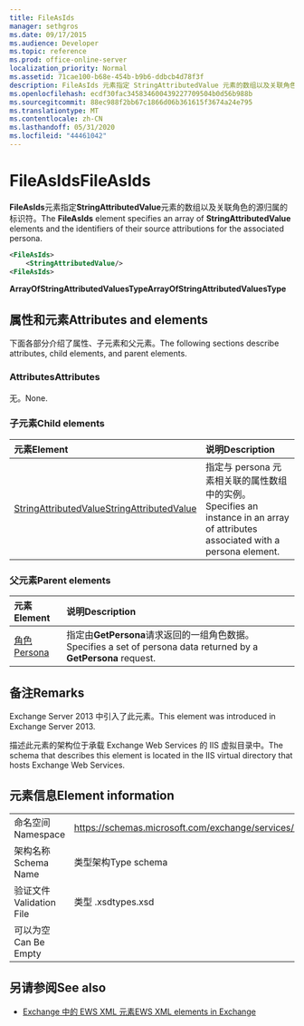 ```yaml
---
title: FileAsIds
manager: sethgros
ms.date: 09/17/2015
ms.audience: Developer
ms.topic: reference
ms.prod: office-online-server
localization_priority: Normal
ms.assetid: 71cae100-b68e-454b-b9b6-ddbcb4d78f3f
description: FileAsIds 元素指定 StringAttributedValue 元素的数组以及关联角色的源归属的标识符。
ms.openlocfilehash: ecdf30fac345834600439227709504b0d56b988b
ms.sourcegitcommit: 88ec988f2bb67c1866d06b361615f3674a24e795
ms.translationtype: MT
ms.contentlocale: zh-CN
ms.lasthandoff: 05/31/2020
ms.locfileid: "44461042"
---
```

# <a name="fileasids"></a><span data-ttu-id="5eb5e-103">FileAsIds</span><span class="sxs-lookup"><span data-stu-id="5eb5e-103">FileAsIds</span></span>

<span data-ttu-id="5eb5e-104">**FileAsIds**元素指定**StringAttributedValue**元素的数组以及关联角色的源归属的标识符。</span><span class="sxs-lookup"><span data-stu-id="5eb5e-104">The **FileAsIds** element specifies an array of **StringAttributedValue** elements and the identifiers of their source attributions for the associated persona.</span></span> 
  
```XML
<FileAsIds>
    <StringAttributedValue/>
<FileAsIds>
```

 <span data-ttu-id="5eb5e-105">**ArrayOfStringAttributedValuesType**</span><span class="sxs-lookup"><span data-stu-id="5eb5e-105">**ArrayOfStringAttributedValuesType**</span></span>
## <a name="attributes-and-elements"></a><span data-ttu-id="5eb5e-106">属性和元素</span><span class="sxs-lookup"><span data-stu-id="5eb5e-106">Attributes and elements</span></span>

<span data-ttu-id="5eb5e-107">下面各部分介绍了属性、子元素和父元素。</span><span class="sxs-lookup"><span data-stu-id="5eb5e-107">The following sections describe attributes, child elements, and parent elements.</span></span>
  
### <a name="attributes"></a><span data-ttu-id="5eb5e-108">Attributes</span><span class="sxs-lookup"><span data-stu-id="5eb5e-108">Attributes</span></span>

<span data-ttu-id="5eb5e-109">无。</span><span class="sxs-lookup"><span data-stu-id="5eb5e-109">None.</span></span>
  
### <a name="child-elements"></a><span data-ttu-id="5eb5e-110">子元素</span><span class="sxs-lookup"><span data-stu-id="5eb5e-110">Child elements</span></span>

|<span data-ttu-id="5eb5e-111">**元素**</span><span class="sxs-lookup"><span data-stu-id="5eb5e-111">**Element**</span></span>|<span data-ttu-id="5eb5e-112">**说明**</span><span class="sxs-lookup"><span data-stu-id="5eb5e-112">**Description**</span></span>|
|:-----|:-----|
|[<span data-ttu-id="5eb5e-113">StringAttributedValue</span><span class="sxs-lookup"><span data-stu-id="5eb5e-113">StringAttributedValue</span></span>](stringattributedvalue.md) <br/> |<span data-ttu-id="5eb5e-114">指定与 persona 元素相关联的属性数组中的实例。</span><span class="sxs-lookup"><span data-stu-id="5eb5e-114">Specifies an instance in an array of attributes associated with a persona element.</span></span>  <br/> |
   
### <a name="parent-elements"></a><span data-ttu-id="5eb5e-115">父元素</span><span class="sxs-lookup"><span data-stu-id="5eb5e-115">Parent elements</span></span>

|<span data-ttu-id="5eb5e-116">**元素**</span><span class="sxs-lookup"><span data-stu-id="5eb5e-116">**Element**</span></span>|<span data-ttu-id="5eb5e-117">**说明**</span><span class="sxs-lookup"><span data-stu-id="5eb5e-117">**Description**</span></span>|
|:-----|:-----|
|[<span data-ttu-id="5eb5e-118">角色</span><span class="sxs-lookup"><span data-stu-id="5eb5e-118">Persona</span></span>](persona.md) <br/> |<span data-ttu-id="5eb5e-119">指定由**GetPersona**请求返回的一组角色数据。</span><span class="sxs-lookup"><span data-stu-id="5eb5e-119">Specifies a set of persona data returned by a **GetPersona** request.</span></span>  <br/> |
   
## <a name="remarks"></a><span data-ttu-id="5eb5e-120">备注</span><span class="sxs-lookup"><span data-stu-id="5eb5e-120">Remarks</span></span>

<span data-ttu-id="5eb5e-121">Exchange Server 2013 中引入了此元素。</span><span class="sxs-lookup"><span data-stu-id="5eb5e-121">This element was introduced in Exchange Server 2013.</span></span>
  
<span data-ttu-id="5eb5e-122">描述此元素的架构位于承载 Exchange Web Services 的 IIS 虚拟目录中。</span><span class="sxs-lookup"><span data-stu-id="5eb5e-122">The schema that describes this element is located in the IIS virtual directory that hosts Exchange Web Services.</span></span>
  
## <a name="element-information"></a><span data-ttu-id="5eb5e-123">元素信息</span><span class="sxs-lookup"><span data-stu-id="5eb5e-123">Element information</span></span>

|||
|:-----|:-----|
|<span data-ttu-id="5eb5e-124">命名空间</span><span class="sxs-lookup"><span data-stu-id="5eb5e-124">Namespace</span></span>  <br/> |https://schemas.microsoft.com/exchange/services/2006/types  <br/> |
|<span data-ttu-id="5eb5e-125">架构名称</span><span class="sxs-lookup"><span data-stu-id="5eb5e-125">Schema Name</span></span>  <br/> |<span data-ttu-id="5eb5e-126">类型架构</span><span class="sxs-lookup"><span data-stu-id="5eb5e-126">Type schema</span></span>  <br/> |
|<span data-ttu-id="5eb5e-127">验证文件</span><span class="sxs-lookup"><span data-stu-id="5eb5e-127">Validation File</span></span>  <br/> |<span data-ttu-id="5eb5e-128">类型 .xsd</span><span class="sxs-lookup"><span data-stu-id="5eb5e-128">types.xsd</span></span>  <br/> |
|<span data-ttu-id="5eb5e-129">可以为空</span><span class="sxs-lookup"><span data-stu-id="5eb5e-129">Can Be Empty</span></span>  <br/> ||
   
## <a name="see-also"></a><span data-ttu-id="5eb5e-130">另请参阅</span><span class="sxs-lookup"><span data-stu-id="5eb5e-130">See also</span></span>



- [<span data-ttu-id="5eb5e-131">Exchange 中的 EWS XML 元素</span><span class="sxs-lookup"><span data-stu-id="5eb5e-131">EWS XML elements in Exchange</span></span>](ews-xml-elements-in-exchange.md)

